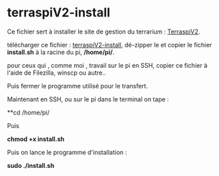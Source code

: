 # terraspiV2-install

Ce fichier sert à installer le site de gestion du terrarium : [TerraspiV2](https://github.com/weedmanu/terraspiV2).

télécharger ce fichier : [terraspiV2-install](https://github.com/weedmanu/terraspiV2-install.git), dé-zipper le et copier le fichier **install.sh** à la racine du pi, **/home/pi/**.

pour ceux qui , comme moi , travail sur le pi en SSH, copier ce fichier à l'aide de Filezilla, winscp ou autre.. 

Puis fermer le programme utilisé pour le transfert.

Maintenant en SSH, ou sur le pi dans le terminal on tape :

**cd /home/pi/

Puis

**chmod +x install.sh**

Puis on lance le programme d'installation :

**sudo ./install.sh**
